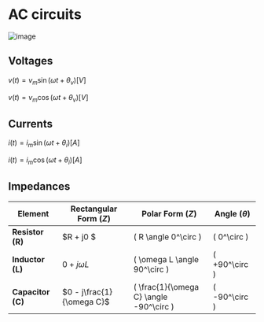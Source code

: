 # AC circuits

![image](https://github.com/user-attachments/assets/b7ab8ffd-ad6f-415a-9d9a-d30c1bc14095)

## Voltages

$v(t)= v_m\sin(\omega t + \theta_v) [V]$

$v(t)= v_m\cos(\omega t + \theta_v) [V]$

## Currents

$i(t)= i_m\sin(\omega t + \theta_i) [A]$

$i(t)= i_m\cos(\omega t + \theta_i) [A]$

## Impedances

| Element          | Rectangular Form $(Z)$       | Polar Form $(Z)$                     | Angle $(\theta)$ |
|------------------|--------------------------------|----------------------------------------|--------------------|
| **Resistor (R)** | $R + j0 $                   | \( R \angle 0^\circ \)                 | \( 0^\circ \)      |
| **Inductor (L)** | $0 + j\omega L$            | \( \omega L \angle 90^\circ \)         | \( +90^\circ \)    |
| **Capacitor (C)**| $0 - j\frac{1}{\omega C}$  | \( \frac{1}{\omega C} \angle -90^\circ \) | \( -90^\circ \) |

